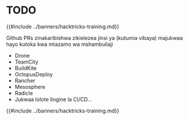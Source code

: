 # TODO

{{#include ../banners/hacktricks-training.md}}

Github PRs zinakaribishwa zikielezea jinsi ya (kutumia vibaya) majukwaa hayo kutoka kwa mtazamo wa mshambuliaji

- Drone
- TeamCity
- BuildKite
- OctopusDeploy
- Rancher
- Mesosphere
- Radicle
- Jukwaa lolote lingine la CI/CD...

{{#include ../banners/hacktricks-training.md}}
